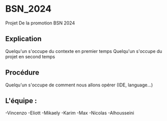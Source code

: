 # BSN_2024
Projet De la promotion BSN 2024

## Explication

Quelqu'un s'occupe du contexte en premier temps Quelqu'un s'occupe du projet en second temps

## Procédure

Quelqu'un s'occupe de comment nous allons opérer (IDE, language...)


## L'équipe :
 -Vincenzo
 -Eliott
 -Mikaely
 -Karim 
 -Max
 -Nicolas
 -Alhousseini
 